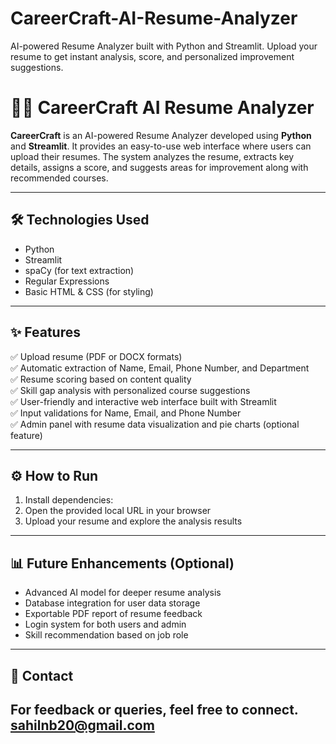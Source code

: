 # CareerCraft-AI-Resume-Analyzer
AI-powered Resume Analyzer built with Python and Streamlit. Upload your resume to get instant analysis, score, and personalized improvement suggestions.


# 🧑‍💼 CareerCraft AI Resume Analyzer

**CareerCraft** is an AI-powered Resume Analyzer developed using **Python** and **Streamlit**. It provides an easy-to-use web interface where users can upload their resumes. The system analyzes the resume, extracts key details, assigns a score, and suggests areas for improvement along with recommended courses.

---

## 🛠️ **Technologies Used**

- Python  
- Streamlit  
- spaCy (for text extraction)  
- Regular Expressions  
- Basic HTML & CSS (for styling)  

---

## ✨ **Features**

✅ Upload resume (PDF or DOCX formats)  
✅ Automatic extraction of Name, Email, Phone Number, and Department  
✅ Resume scoring based on content quality  
✅ Skill gap analysis with personalized course suggestions  
✅ User-friendly and interactive web interface built with Streamlit  
✅ Input validations for Name, Email, and Phone Number  
✅ Admin panel with resume data visualization and pie charts (optional feature)  

---

## ⚙️ **How to Run**

1. Install dependencies:  
3. Open the provided local URL in your browser  
4. Upload your resume and explore the analysis results  

---

## 📊 **Future Enhancements (Optional)**

- Advanced AI model for deeper resume analysis  
- Database integration for user data storage  
- Exportable PDF report of resume feedback  
- Login system for both users and admin  
- Skill recommendation based on job role  

---

## 📩 **Contact**

For feedback or queries, feel free to connect.
sahilnb20@gmail.com
---
